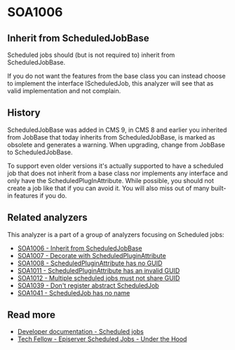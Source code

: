 # SOA1006

## Inherit from ScheduledJobBase

Scheduled jobs should (but is not required to) inherit from ScheduledJobBase.

If you do not want the features from the base class you can instead choose to
implement the interface IScheduledJob, this analyzer will see that as valid
implementation and not complain.

## History

ScheduledJobBase was added in CMS 9, in CMS 8 and earlier you inherited from JobBase
that today inherits from ScheduledJobBase, is marked as obsolete and generates a warning.
When upgrading, change from JobBase to ScheduledJobBase.

To support even older versions it's actually supported to have a scheduled job that does
not inherit from a base class nor implements any interface and only have the
ScheduledPlugInAttribute. While possible, you should not create a job like that if
you can avoid it. You will also miss out of many built-in features if you do.

## Related analyzers

This analyzer is a part of a group of analyzers focusing
on Scheduled jobs:

- [SOA1006 - Inherit from ScheduledJobBase](https://github.com/Stekeblad/stekeblad.optimizely.analyzers/blob/master/doc/Analyzers/SOA1006.md)
- [SOA1007 - Decorate with ScheduledPluginAttribute](https://github.com/Stekeblad/stekeblad.optimizely.analyzers/blob/master/doc/Analyzers/SOA1007.md)
- [SOA1008 - ScheduledPluginAttribute has no GUID](https://github.com/Stekeblad/stekeblad.optimizely.analyzers/blob/master/doc/Analyzers/SOA1008.md)
- [SOA1011 - ScheduledPluginAttribute has an invalid GUID](https://github.com/Stekeblad/stekeblad.optimizely.analyzers/blob/master/doc/Analyzers/SOA1011.md)
- [SOA1012 - Multiple scheduled jobs must not share GUID](https://github.com/Stekeblad/stekeblad.optimizely.analyzers/blob/master/doc/Analyzers/SOA1012.md)
- [SOA1039 - Don't register abstract ScheduledJob](https://github.com/Stekeblad/stekeblad.optimizely.analyzers/blob/master/doc/Analyzers/SOA1039.md)
- [SOA1041 - ScheduledJob has no name](https://github.com/Stekeblad/stekeblad.optimizely.analyzers/blob/master/doc/Analyzers/SOA1041.md)

## Read more
- [Developer documentation - Scheduled jobs](https://docs.developers.optimizely.com/content-cloud/v12.0.0-content-cloud/docs/scheduled-jobs)
- [Tech Fellow - Episerver Scheduled Jobs - Under the Hood](https://blog.tech-fellow.net/2020/12/07/episerver-scheduled-jobs-under-the-hood/)